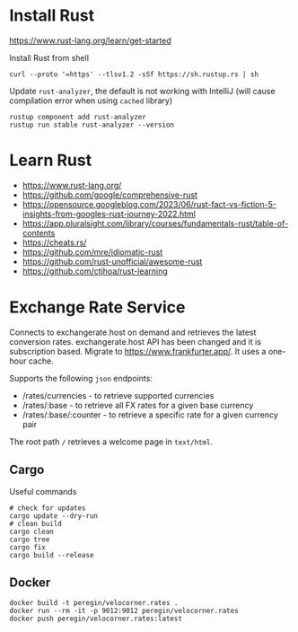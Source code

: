 # Install Rust

https://www.rust-lang.org/learn/get-started

Install Rust from shell
```shell
curl --proto '=https' --tlsv1.2 -sSf https://sh.rustup.rs | sh
```

Update `rust-analyzer`, the default is not working with IntelliJ (will cause compilation error when using `cached` library)
```shell
rustup component add rust-analyzer
rustup run stable rust-analyzer --version
```

# Learn Rust
- https://www.rust-lang.org/
- https://github.com/google/comprehensive-rust
- https://opensource.googleblog.com/2023/06/rust-fact-vs-fiction-5-insights-from-googles-rust-journey-2022.html
- https://app.pluralsight.com/library/courses/fundamentals-rust/table-of-contents
- https://cheats.rs/
- https://github.com/mre/idiomatic-rust
- https://github.com/rust-unofficial/awesome-rust
- https://github.com/ctjhoa/rust-learning

# Exchange Rate Service
Connects to exchangerate.host on demand and retrieves the latest conversion rates.
exchangerate.host API has been changed and it is subscription based. Migrate to https://www.frankfurter.app/.
It uses a one-hour cache. 

Supports the following `json` endpoints:
- /rates/currencies - to retrieve supported currencies 
- /rates/:base - to retrieve all FX rates for a given base currency 
- /rates/:base/:counter - to retrieve a specific rate for a given currency pair

The root path `/` retrieves a welcome page in `text/html`.

## Cargo
Useful commands

```shell
# check for updates
cargo update --dry-run
# clean build
cargo clean
cargo tree
cargo fix
cargo build --release
```

## Docker
```shell
docker build -t peregin/velocorner.rates .
docker run --rm -it -p 9012:9012 peregin/velocorner.rates
docker push peregin/velocorner.rates:latest
```

